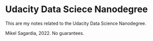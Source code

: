 # Udacity Data Sciece Nanodegree

This are my notes related to the Udacity Data Science Nanodegree.

Mikel Sagardia, 2022.
No guarantees.


